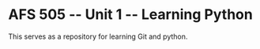 AFS 505 -- Unit 1 -- Learning Python
=================================
This serves as a repository for learning Git and python. 
